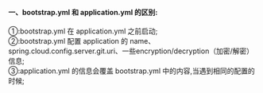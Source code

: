 #### 一、bootstrap.yml 和 application.yml 的区别:
①:bootstrap.yml 在 application.yml 之前启动;  
②:bootstrap.yml 配置 application 的 name、spring.cloud.config.server.git.uri、一些encryption/decryption（加密/解密）信息;  
③:application.yml 的信息会覆盖 bootstrap.yml 中的内容,当遇到相同的配置的时候;  